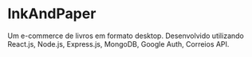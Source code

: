 # InkAndPaper
Um e-commerce de livros em formato desktop. Desenvolvido utilizando React.js, Node.js, Express.js, MongoDB, Google Auth, Correios API.
